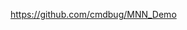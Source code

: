 

<!--
 * @version:
 * @Author:  StevenJokess https://github.com/StevenJokess
 * @Date: 2020-12-29 21:20:51
 * @LastEditors:  StevenJokess https://github.com/StevenJokess
 * @LastEditTime: 2020-12-29 21:20:52
 * @Description:
 * @TODO::
 * @Reference:
-->
https://github.com/cmdbug/MNN_Demo
